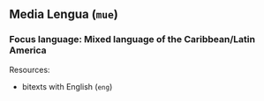 ## Media Lengua (`mue`)

### Focus language: Mixed language of the Caribbean/Latin America

Resources:
 - bitexts with English (`eng`)